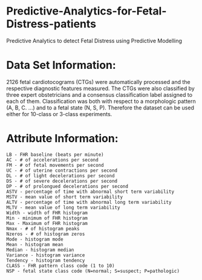 # Predictive-Analytics-for-Fetal-Distress-patients
Predictive Analytics to detect Fetal Distress using Predictive Modelling 

# Data Set Information:

2126 fetal cardiotocograms (CTGs) were automatically processed and the respective diagnostic features measured. The CTGs were also classified by three expert obstetricians and a consensus classification label assigned to each of them. Classification was both with respect to a morphologic pattern (A, B, C. ...) and to a fetal state (N, S, P). Therefore the dataset can be used either for 10-class or 3-class experiments.
# Attribute Information:

    LB - FHR baseline (beats per minute)
    AC - # of accelerations per second
    FM - # of fetal movements per second
    UC - # of uterine contractions per second
    DL - # of light decelerations per second
    DS - # of severe decelerations per second
    DP - # of prolongued decelerations per second
    ASTV - percentage of time with abnormal short term variability
    MSTV - mean value of short term variability
    ALTV - percentage of time with abnormal long term variability
    MLTV - mean value of long term variability
    Width - width of FHR histogram
    Min - minimum of FHR histogram
    Max - Maximum of FHR histogram
    Nmax - # of histogram peaks
    Nzeros - # of histogram zeros
    Mode - histogram mode
    Mean - histogram mean
    Median - histogram median
    Variance - histogram variance
    Tendency - histogram tendency
    CLASS - FHR pattern class code (1 to 10)
    NSP - fetal state class code (N=normal; S=suspect; P=pathologic)
